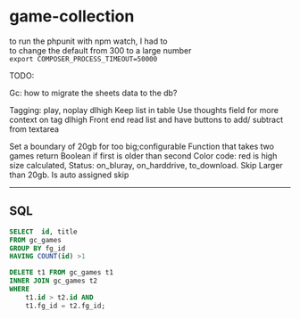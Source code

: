 # game-collection

to run the phpunit with npm watch, I had to  
to change the default from 300 to a large number  
`export COMPOSER_PROCESS_TIMEOUT=50000`

TODO:

Gc: how to migrate the sheets data to the db?

Tagging: play, noplay dlhigh 
Keep list in table 
Use thoughts field for more context on tag dlhigh 
Front end read list and have buttons to add/ subtract from textarea


Set a boundary of 20gb for too big;configurable 
Function that takes two games return Boolean if first is older than second 
Color code: red is high size calculated, 
Status: on_bluray, on_harddrive, to_download. Skip
Larger than 20gb. Is auto assigned skip


----

## SQL

```sql
SELECT  id, title
FROM gc_games
GROUP BY fg_id
HAVING COUNT(id) >1
```

```sql
DELETE t1 FROM gc_games t1
INNER JOIN gc_games t2 
WHERE 
    t1.id > t2.id AND 
    t1.fg_id = t2.fg_id;
```
